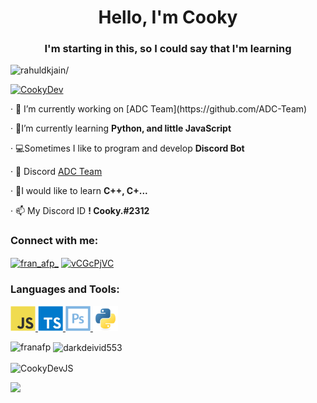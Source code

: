 <h1 align="center">Hello, I'm Cooky</h1>
<h3 align="center">I'm starting in this, so I could say that I'm learning</h3>
<p align="left"> <img src=https://komarev.com/ghpvc/?username=rahuldkjain alt=rahuldkjain/> </p>

<p align="left"> <a href="https://twitter.com/CookyDev" target="blank"><img src="https://img.shields.io/twitter/follow/CookyDev?logo=twitter&style=for-the-badge" alt="CookyDev" /></a> </p>
· 🔭 I’m currently working on [ADC Team](https://github.com/ADC-Team)

· 🔰I’m currently learning **Python, and little JavaScript**

· 💻Sometimes I like to program and develop **Discord Bot**

· 📝 Discord [ADC Team](https://discord.gg/CnRNkQkZC5)

· 🧠I would like to learn **C++, C+...**

· 📫 My Discord ID **! Cooky.#2312**

<h3 align="left">Connect with me:</h3>
<p align="left">
<a href="https://www.youtube.com/c/Sr Cooky/" target="blank"><img align="center" src="https://raw.githubusercontent.com/rahuldkjain/github-profile-readme-generator/master/src/images/icons/Social/youtube.svg" alt="fran_afp_" height="30" width="40" /></a>
<a href="https://discord.gg/CnRNkQkZC5" target="blank"><img align="center" src="https://raw.githubusercontent.com/rahuldkjain/github-profile-readme-generator/master/src/images/icons/Social/discord.svg" alt="vCGcPjVC" height="30" width="40" /></a>
</p>

<h3 align="left">Languages and Tools:</h3>
<p align="left"> <a href="https://developer.mozilla.org/en-US/docs/Web/JavaScript" target="_blank" rel="noreferrer"> <img src="https://raw.githubusercontent.com/devicons/devicon/master/icons/javascript/javascript-original.svg" alt="javascript" width="40" height="40"/> <img src="https://raw.githubusercontent.com/devicons/devicon/master/icons/typescript/typescript-plain.svg" alt="typescript" width="40" height="40"/> </a> <a href="https://www.photoshop.com/en" target="_blank" rel="noreferrer"> <img src="https://raw.githubusercontent.com/devicons/devicon/master/icons/photoshop/photoshop-line.svg" alt="photoshop" width="40" height="40"/> </a> <a href="https://www.python.org" target="_blank" rel="noreferrer"> <img src="https://raw.githubusercontent.com/devicons/devicon/master/icons/python/python-original.svg" alt="python" width="40" height="40"/> </a> </p>
<p><img align="left" src="https://github-readme-stats.vercel.app/api/top-langs?username=darkdeivid553&show_icons=true&theme=dark&locale=en&layout=compact" alt="franafp" /></p>

<p>&nbsp;<img align="center" src="https://github-readme-stats.vercel.app/api?username=CookyDevJS&show_icons=true&theme=dark&hide_border=true&locale=en" alt="darkdeivid553" /></p>

<p><img align="center" src="https://github-readme-streak-stats.herokuapp.com/?user=darkdeivid553&theme=dark" alt="CookyDevJS" /></p>

![](https://komarev.com/ghpvc/?username=darkdeivid553&color=blueviolet)
